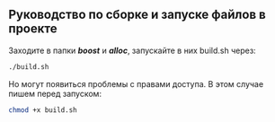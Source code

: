 Руководство по сборке и запуске файлов в проекте
-------------------------------------------------
Заходите в папки ***boost*** и ***alloc***, запускайте в них build.sh через:
```bash
./build.sh
```
Но могут появиться проблемы с правами доступа. В этом случае пишем перед запуском:
```bash
chmod +x build.sh
```
